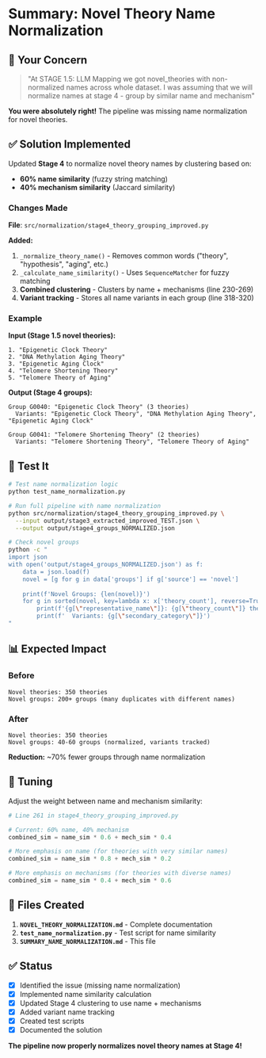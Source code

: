 # Summary: Novel Theory Name Normalization

## 🎯 Your Concern

> "At STAGE 1.5: LLM Mapping we got novel_theories with non-normalized names across whole dataset. I was assuming that we will normalize names at stage 4 - group by similar name and mechanism"

**You were absolutely right!** The pipeline was missing name normalization for novel theories.

## ✅ Solution Implemented

Updated **Stage 4** to normalize novel theory names by clustering based on:
- **60% name similarity** (fuzzy string matching)
- **40% mechanism similarity** (Jaccard similarity)

### Changes Made

**File**: `src/normalization/stage4_theory_grouping_improved.py`

**Added:**
1. `_normalize_theory_name()` - Removes common words ("theory", "hypothesis", "aging", etc.)
2. `_calculate_name_similarity()` - Uses `SequenceMatcher` for fuzzy matching
3. **Combined clustering** - Clusters by name + mechanisms (line 230-269)
4. **Variant tracking** - Stores all name variants in each group (line 318-320)

### Example

**Input (Stage 1.5 novel theories):**
```
1. "Epigenetic Clock Theory"
2. "DNA Methylation Aging Theory"
3. "Epigenetic Aging Clock"
4. "Telomere Shortening Theory"
5. "Telomere Theory of Aging"
```

**Output (Stage 4 groups):**
```
Group G0040: "Epigenetic Clock Theory" (3 theories)
  Variants: "Epigenetic Clock Theory", "DNA Methylation Aging Theory", "Epigenetic Aging Clock"
  
Group G0041: "Telomere Shortening Theory" (2 theories)
  Variants: "Telomere Shortening Theory", "Telomere Theory of Aging"
```

## 🧪 Test It

```bash
# Test name normalization logic
python test_name_normalization.py

# Run full pipeline with name normalization
python src/normalization/stage4_theory_grouping_improved.py \
  --input output/stage3_extracted_improved_TEST.json \
  --output output/stage4_groups_NORMALIZED.json

# Check novel groups
python -c "
import json
with open('output/stage4_groups_NORMALIZED.json') as f:
    data = json.load(f)
    novel = [g for g in data['groups'] if g['source'] == 'novel']
    
    print(f'Novel Groups: {len(novel)}')
    for g in sorted(novel, key=lambda x: x['theory_count'], reverse=True)[:10]:
        print(f'{g[\"representative_name\"]}: {g[\"theory_count\"]} theories')
        print(f'  Variants: {g[\"secondary_category\"]}')
"
```

## 📊 Expected Impact

### Before
```
Novel theories: 350 theories
Novel groups: 200+ groups (many duplicates with different names)
```

### After
```
Novel theories: 350 theories
Novel groups: 40-60 groups (normalized, variants tracked)
```

**Reduction:** ~70% fewer groups through name normalization

## 🔧 Tuning

Adjust the weight between name and mechanism similarity:

```python
# Line 261 in stage4_theory_grouping_improved.py

# Current: 60% name, 40% mechanism
combined_sim = name_sim * 0.6 + mech_sim * 0.4

# More emphasis on name (for theories with very similar names)
combined_sim = name_sim * 0.8 + mech_sim * 0.2

# More emphasis on mechanisms (for theories with diverse names)
combined_sim = name_sim * 0.4 + mech_sim * 0.6
```

## 📁 Files Created

1. **`NOVEL_THEORY_NORMALIZATION.md`** - Complete documentation
2. **`test_name_normalization.py`** - Test script for name similarity
3. **`SUMMARY_NAME_NORMALIZATION.md`** - This file

## ✅ Status

- [x] Identified the issue (missing name normalization)
- [x] Implemented name similarity calculation
- [x] Updated Stage 4 clustering to use name + mechanisms
- [x] Added variant name tracking
- [x] Created test scripts
- [x] Documented the solution

**The pipeline now properly normalizes novel theory names at Stage 4!**
